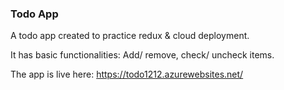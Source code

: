 ### Todo App

<!-- ## Overview -->

A todo app created to practice redux & cloud deployment.

It has basic functionalities: Add/ remove, check/ uncheck items.

The app is live here: https://todo1212.azurewebsites.net/
